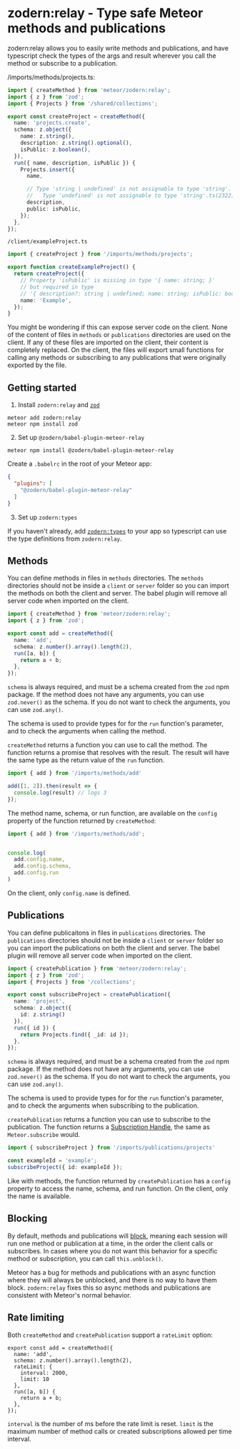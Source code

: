 # zodern:relay - Type safe Meteor methods and publications

zodern:relay allows you to easily write methods and publications, and have typescript check the types of the args and result wherever you call the method or subscribe to a publication.

/imports/methods/projects.ts:
```ts
import { createMethod } from 'meteor/zodern:relay';
import { z } from 'zod';
import { Projects } from '/shared/collections';

export const createProject = createMethod({
  name: 'projects.create',
  schema: z.object({
    name: z.string(),
    description: z.string().optional(),
    isPublic: z.boolean(),
  }),
  run({ name, description, isPublic }) {
    Projects.insert({
      name,

      // Type 'string | undefined' is not assignable to type 'string'.
      //   Type 'undefined' is not assignable to type 'string'.ts(2322)
      description,
      public: isPublic,
    });
  },
});

```

`/client/exampleProject.ts`
```ts
import { createProject } from '/imports/methods/projects';

export function createExampleProject() {
  return createProject({
    // Property 'isPublic' is missing in type '{ name: string; }'
    // but required in type
    // '{ description?: string | undefined; name: string; isPublic: boolean; }'.ts(2345)
    name: 'Example',
  });
}

```

You might be wondering if this can expose server code on the client. None of the content of files in `methods` or `publications` directories are used on the client. If any of these files are imported on the client, their content is completely replaced. On the client, the files will export small functions for calling any methods or subscribing to any publications that were originally exported by the file.

## Getting started

1. Install `zodern:relay` and [`zod`](https://www.npmjs.com/package/zod)

```
meteor add zodern:relay
meteor npm install zod
```

2. Set up `@zodern/babel-plugin-meteor-relay`

```
meteor npm install @zodern/babel-plugin-meteor-relay
```

Create a `.babelrc` in the root of your Meteor app:

```json
{
  "plugins": [
    "@zodern/babel-plugin-meteor-relay"
  ]
}
```

3. Set up `zodern:types`

If you haven't already, add [`zodern:types`](https://atmospherejs.com/zodern/types) to your app so typescript can use the type definitions from `zodern:relay`.

## Methods

You can define methods in files in `methods` directories. The `methods` directories should not be inside a `client` or `server` folder so you can import the methods on both the client and server. The babel plugin will remove all server code when imported on the client.

```ts
import { createMethod } from 'meteor/zodern:relay';
import { z } from 'zod';

export const add = createMethod({
  name: 'add',
  schema: z.number().array().length(2),
  run([a, b]) {
    return a + b;
  },
});
```

`schema` is always required, and must be a schema created from the `zod` npm package. If the method does not have any arguments, you can use `zod.never()` as the schema. If you do not want to check the arguments, you can use `zod.any()`.

The schema is used to provide types for for the `run` function's parameter, and to check the arguments when calling the method.

`createMethod` returns a function you can use to call the method. The function returns a promise that resolves with the result. The result will have the same type as the return value of the `run` function.

```ts
import { add } from '/imports/methods/add'

add([1, 2]).then(result => {
  console.log(result) // logs 3
});
```

The method name, schema, or run function, are available on the `config` property of the function returned by `createMethod`:

```ts
import { add } from '/imports/methods/add';


console.log(
  add.config.name,
  add.config.schema,
  add.config.run
)
```

On the client, only `config.name` is defined.

## Publications

You can define publicaitons in files in `publications` directories. The `publications` directories should not be inside a `client` or `server` folder so you can import the publications on both the client and server. The babel plugin will remove all server code when imported on the client.

```ts
import { createPublication } from 'meteor/zodern:relay';
import { z } from 'zod';
import { Projects } from '/collections';

export const subscribeProject = createPublication({
  name: 'project',
  schema: z.object({
    id: z.string()
  }),
  run({ id }) {
    return Projects.find({ _id: id });
  },
});
```

`schema` is always required, and must be a schema created from the `zod` npm package. If the method does not have any arguments, you can use `zod.never()` as the schema. If you do not want to check the arguments, you can use `zod.any()`.

The schema is used to provide types for for the `run` function's parameter, and to check the arguments when subscribing to the publication.

`createPublication` returns a function you can use to subscribe to the publication. The function returns a [Subscription Handle](https://docs.meteor.com/api/pubsub.html#Meteor-subscribe), the same as `Meteor.subscribe` would.

```ts
import { subscribeProject } from '/imports/publications/projects'

const exampleId = 'example';
subscribeProject({ id: exampleId });
```

Like with methods, the function returned by `createPublication` has a `config` property to access the name, schema, and run function. On the client, only the name is available.

## Blocking

By default, methods and publications will [block](https://guide.meteor.com/methods.html#methods-vs-rest), meaning each session will run one method or publication at a time, in the order the client calls or subscribes. In cases where you do not want this behavior for a specific method or subscription, you can call `this.unblock()`.

Meteor has a bug for methods and publications with an async function where they will always be unblocked, and there is no way to have them block. `zodern:relay` fixes this so async methods and publications are consistent with Meteor's normal behavior.

## Rate limiting

Both `createMethod` and `createPublication` support a `rateLimit` option:
```
export const add = createMethod({
  name: 'add',
  schema: z.number().array().length(2),
  rateLimit: {
    interval: 2000,
    limit: 10
  },
  run([a, b]) {
    return a + b;
  },
});
```

`interval` is the number of ms before the rate limit is reset. `limit` is the maximum number of method calls or created subscriptions allowed per time interval.

